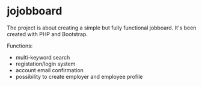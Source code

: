 # jojobboard

The project is about creating a simple but fully functional jobboard. It's been created with PHP and Bootstrap.

Functions:

- multi-keyword search
- registation/login system
- account email confirmation
- possibility to create employer and employee profile

